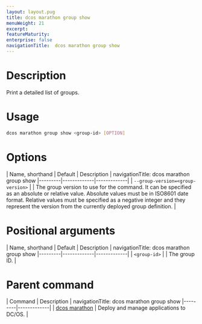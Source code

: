 ```yaml
---
layout: layout.pug
title: dcos marathon group show
menuWeight: 21
excerpt:
featureMaturity:
enterprise: false
navigationTitle:  dcos marathon group show
---
```


<!-- This source repo for this topic is https://github.com/dcos/dcos-docs -->


# Description
Print a detailed list of groups.

# Usage

```bash
dcos marathon group show <group-id> [OPTION]
```

# Options

| Name, shorthand | Default | Description |
navigationTitle:  dcos marathon group show
|---------|-------------|-------------|
| `--group-version=<group-version>`   |             |  The group version to use for the command. It can be specified as an absolute or relative value. Absolute values must be in ISO8601 date format. Relative values must be specified as a negative integer and they represent the version from the currently deployed group definition. |

# Positional arguments

| Name, shorthand | Default | Description |
navigationTitle:  dcos marathon group show
|---------|-------------|-------------|
| `<group-id>`   |             |  The group ID. |

# Parent command

| Command | Description |
navigationTitle:  dcos marathon group show
|---------|-------------|
| [dcos marathon](/docs/1.10/cli/command-reference/dcos-marathon/) | Deploy and manage applications to DC/OS. |

<!-- # Examples -->
